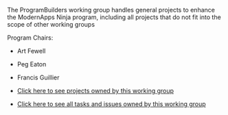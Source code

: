 The ProgramBuilders working group handles general projects to enhance the ModernApps Ninja program, including all projects that do not fit into the scope of other working groups

Program Chairs: 
- Art Fewell
- Peg Eaton
- Francis Guillier

- [Click here to see projects owned by this working group](https://github.com/ModernAppsNinja/Projects/issues?q=is%3Aopen+label%3AProject+label%3AProgramBuilders)
- [Click here to see all tasks and issues owned by this working group](https://github.com/ModernAppsNinja/Projects/labels/ProgramBuilders)
